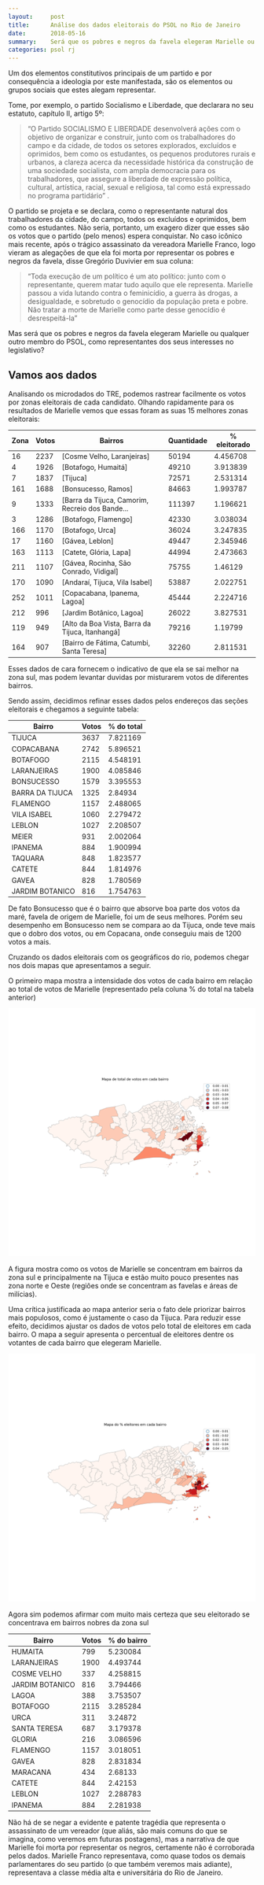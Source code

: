 ```yaml
---
layout:     post
title:      Análise dos dados eleitorais do PSOL no Rio de Janeiro
date:       2018-05-16
summary:    Será que os pobres e negros da favela elegeram Marielle ou qualquer outro membro do PSOL, como representantes dos seus interesses no legislativo?
categories: psol rj
---
```



Um dos elementos constitutivos principais de um partido e por consequência a ideologia por este manifestada, são os elementos ou grupos sociais que estes alegam representar.

Tome, por exemplo, o partido Socialismo e Liberdade, que declarara no seu estatuto, capítulo II, artigo 5º:

>“O Partido SOCIALISMO E LIBERDADE desenvolverá ações com o objetivo de organizar e construir, junto com os trabalhadores do campo e da cidade, de todos os setores explorados, excluídos e oprimidos, bem como os estudantes, os pequenos produtores rurais e urbanos, a clareza acerca da necessidade histórica da construção de uma sociedade socialista, com ampla democracia para os trabalhadores, que assegure a liberdade de expressão política, cultural, artística, racial, sexual e religiosa, tal como está expressado no programa partidário” .

O partido se projeta e se declara, como o representante natural dos trabalhadores da cidade, do campo, todos os excluídos e oprimidos, bem como os estudantes. Não seria, portanto, um exagero dizer que esses são os votos que o partido (pelo menos) espera conquistar.
No caso icônico mais recente, após o trágico assassinato da vereadora Marielle Franco, logo vieram as alegações de que ela foi morta por representar os pobres e negros da favela, disse Gregório Duvivier em sua coluna:

>“Toda execução de um político é um ato político: junto com o representante, querem matar tudo aquilo que ele representa. Marielle passou a vida lutando contra o feminicídio, a guerra às drogas, a desigualdade, e sobretudo o genocídio da população preta e pobre. Não tratar a morte de Marielle como parte desse genocídio é desrespeitá-la”


Mas será que os pobres e negros da favela elegeram Marielle ou qualquer outro membro do PSOL, como representantes dos seus interesses no legislativo?


## **Vamos aos dados**

Analisando os microdados do TRE, podemos rastrear facilmente os votos por zonas eleitorais de cada candidato. Olhando rapidamente para os resultados de Marielle vemos que essas foram as suas 15 melhores zonas eleitorais:

| ﻿Zona | Votos | Bairros                                           | Quantidade | % eleitorado |
|------|-------|---------------------------------------------------|------------|--------------|
| 16   | 2237  | [Cosme Velho, Laranjeiras]                        | 50194      | 4.456708     |
| 4    | 1926  | [Botafogo, Humaitá]                               | 49210      | 3.913839     |
| 7    | 1837  | [Tijuca]                                          | 72571      | 2.531314     |
| 161  | 1688  | [Bonsucesso, Ramos]                               | 84663      | 1.993787     |
| 9    | 1333  | [Barra da Tijuca,  Camorim,  Recreio dos Bande... | 111397     | 1.196621     |
| 3    | 1286  | [Botafogo, Flamengo]                              | 42330      | 3.038034     |
| 166  | 1170  | [Botafogo, Urca]                                  | 36024      | 3.247835     |
| 17   | 1160  | [Gávea, Leblon]                                   | 49447      | 2.345946     |
| 163  | 1113  | [Catete,  Glória, Lapa]                           | 44994      | 2.473663     |
| 211  | 1107  | [Gávea,  Rocinha,  São Conrado, Vidigal]          | 75755      | 1.46129      |
| 170  | 1090  | [Andaraí, Tijuca, Vila Isabel]                    | 53887      | 2.022751     |
| 252  | 1011  | [Copacabana, Ipanema, Lagoa]                      | 45444      | 2.224716     |
| 212  | 996   | [Jardim Botânico, Lagoa]                          | 26022      | 3.827531     |
| 119  | 949   | [Alto da Boa Vista, Barra da Tijuca, Itanhangá]   | 79216      | 1.19799      |
| 164  | 907   | [Bairro de Fátima,  Catumbi, Santa Teresa]        | 32260      | 2.811531     |


Esses dados de cara fornecem o indicativo de que ela se sai melhor na zona sul, mas podem levantar duvidas por misturarem votos de diferentes bairros.

Sendo assim, decidimos refinar esses dados pelos endereços das seções eleitorais e chegamos a seguinte tabela:

| ﻿Bairro          | Votos | % do total |
|-----------------|-------|------------|
| TIJUCA          | 3637  | 7.821169   |
| COPACABANA      | 2742  | 5.896521   |
| BOTAFOGO        | 2115  | 4.548191   |
| LARANJEIRAS     | 1900  | 4.085846   |
| BONSUCESSO      | 1579  | 3.395553   |
| BARRA DA TIJUCA | 1325  | 2.84934    |
| FLAMENGO        | 1157  | 2.488065   |
| VILA ISABEL     | 1060  | 2.279472   |
| LEBLON          | 1027  | 2.208507   |
| MEIER           | 931   | 2.002064   |
| IPANEMA         | 884   | 1.900994   |
| TAQUARA         | 848   | 1.823577   |
| CATETE          | 844   | 1.814976   |
| GAVEA           | 828   | 1.780569   |
| JARDIM BOTANICO | 816   | 1.754763   |


De fato Bonsucesso que é o bairro que absorve boa parte dos votos da maré, favela de origem de Marielle, foi um de seus melhores. Porém seu desempenho em Bonsucesso nem se compara ao da Tijuca, onde teve mais que o dobro dos votos, ou em Copacana, onde conseguiu mais de 1200 votos a mais.

Cruzando os dados eleitorais com os geográficos do rio, podemos chegar nos dois mapas que apresentamos a seguir. 

O primeiro mapa mostra a intensidade dos votos de cada bairro em relação ao total de votos de Marielle (representado pela coluna % do total na tabela anterior)

![desk](https://raw.githubusercontent.com/politidados/politidados.github.io/master/_posts/img/total.png)

A figura mostra como os votos de Marielle se concentram em bairros da zona sul e principalmente na Tijuca e estão muito pouco presentes nas zona norte e Oeste (regiões onde se concentram as favelas e áreas de milícias).

Uma crítica justificada ao mapa anterior seria o fato dele priorizar bairros mais populosos, como é justamente o caso da Tijuca. Para reduzir esse efeito, decidimos ajustar os dados de votos pelo total de eleitores em cada bairro. O mapa a seguir apresenta o percentual de eleitores dentre os votantes de cada bairro que elegeram Marielle.

![image](https://raw.githubusercontent.com/politidados/politidados.github.io/master/_posts/img/fracaobairro.png)

Agora sim podemos afirmar com muito mais certeza que seu eleitorado se concentrava em bairros nobres da zona sul 

| ﻿Bairro          | Votos | % do bairro |
|-----------------|-------|-------------|
| HUMAITA         | 799   | 5.230084    |
| LARANJEIRAS     | 1900  | 4.493744    |
| COSME VELHO     | 337   | 4.258815    |
| JARDIM BOTANICO | 816   | 3.794466    |
| LAGOA           | 388   | 3.753507    |
| BOTAFOGO        | 2115  | 3.285284    |
| URCA            | 311   | 3.24872     |
| SANTA TERESA    | 687   | 3.179378    |
| GLORIA          | 216   | 3.086596    |
| FLAMENGO        | 1157  | 3.018051    |
| GAVEA           | 828   | 2.831834    |
| MARACANA        | 434   | 2.68133     |
| CATETE          | 844   | 2.42153     |
| LEBLON          | 1027  | 2.288783    |
| IPANEMA         | 884   | 2.281938    |

Não há de se negar a evidente e patente tragédia que representa o assassinato de um vereador (que aliás, são mais comuns do que se imagina, como veremos em futuras postagens), mas a narrativa de que Marielle foi morta por representar os negros, certamente não é corroborada pelos dados.
Marielle Franco representava, como quase todos os demais parlamentares do seu partido (o que também veremos mais adiante), representava a classe média alta e universitária do Rio de Janeiro.
